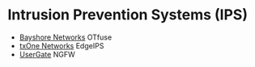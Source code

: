 # Intrusion Prevention Systems (IPS)

* [Bayshore Networks](https://bayshorenetworks.com) OTfuse
* [txOne Networks](https://txone-networks.com) EdgeIPS
* [UserGate](https://usergate.com) NGFW

